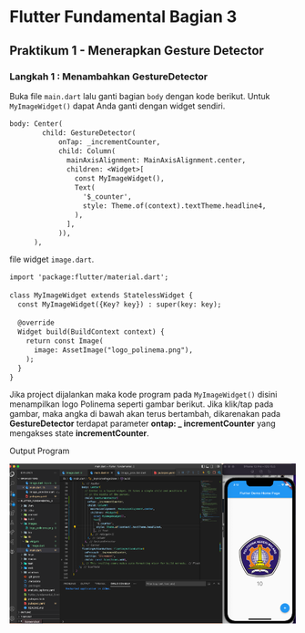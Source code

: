 # Flutter Fundamental Bagian 3

## Praktikum 1 - Menerapkan Gesture Detector 

### Langkah 1 : Menambahkan GestureDetector

Buka file `main.dart` lalu ganti bagian `body` dengan kode berikut. Untuk `MyImageWidget()` dapat Anda ganti dengan widget sendiri.

```
body: Center(
        child: GestureDetector(
            onTap: _incrementCounter,
            child: Column(
              mainAxisAlignment: MainAxisAlignment.center,
              children: <Widget>[
                const MyImageWidget(),
                Text(
                  '$_counter',
                  style: Theme.of(context).textTheme.headline4,
                ),
              ],
            )),
      ),
```

file widget `image.dart`.

```
import 'package:flutter/material.dart';

class MyImageWidget extends StatelessWidget {
  const MyImageWidget({Key? key}) : super(key: key);

  @override
  Widget build(BuildContext context) {
    return const Image(
      image: AssetImage("logo_polinema.png"),
    );
  }
}
```
Jika project dijalankan maka kode program pada `MyImageWidget()` disini menampilkan logo Polinema seperti gambar berikut. Jika klik/tap pada gambar, maka angka di bawah akan terus bertambah, dikarenakan pada **GestureDetector** terdapat parameter **ontap: _ incrementCounter** yang mengakses state **incrementCounter**.

Output Program 

![Screenshot](images/01.png)


